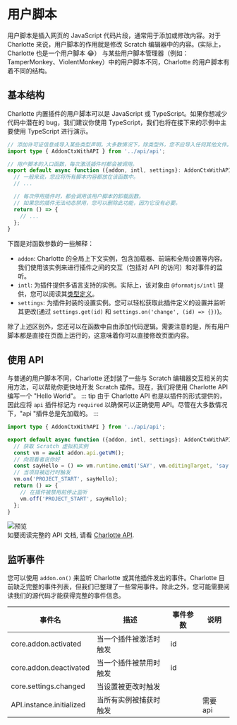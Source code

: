 # 用户脚本
用户脚本是插入网页的 JavaScript 代码片段，通常用于添加或修改内容。对于 Charlotte 来说，用户脚本的作用就是修改 Scratch 编辑器中的内容。(实际上，Charlotte 也是一个用户脚本 😂） 
与某些用户脚本管理器（例如：TamperMonkey、ViolentMonkey）中的用户脚本不同，Charlotte 的用户脚本有着不同的结构。
## 基本结构
Charlotte 内置插件的用户脚本可以是 JavaScript 或 TypeScript。如果你想减少代码中潜在的 bug，我们建议你使用 TypeScript，我们也将在接下来的示例中主要使用 TypeScript 进行演示。
```ts
// 添加许可证信息或导入某些类型声明。大多数情况下，除类型外，您不应导入任何其他文件。
import type { AddonCtxWithAPI } from '../api/api';

// 用户脚本的入口函数，每次激活插件时都会被调用。
export default async function ({addon, intl, settings}: AddonCtxWithAPI) {
  // 一般来说，您应将所有脚本内容都放在该函数中。
  // ...

  // 每次停用插件时，都会调用该用户脚本的卸载函数。
  // 如果您的插件无法动态禁用，您可以删除此功能，因为它没有必要。
  return () => {
    // ...
  };
}
```
下面是对函数参数的一些解释：
- `addon`: Charlotte 的全局上下文实例，包含加载器、前端和全局设置等内容。我们使用该实例来进行插件之间的交互（包括对 API 的访问）和对事件的监听。
- `intl`: 为插件提供多语言支持的实例。实际上，该对象由 ``@formatjs/intl`` 提供，您可以阅读其[类型定义](/doc/interfaces/src_core_util_l10n.IntlShape)。
- `settings`: 为插件封装的设置实例。您可以轻松获取此插件定义的设置并监听其更改(通过 `settings.get(id)` 和 `settings.on('change', (id) => {})`)。

除了上述区别外，您还可以在函数中自由添加代码逻辑。需要注意的是，所有用户脚本都是直接在页面上运行的，这意味着你可以直接修改页面内容。

## 使用 API
与普通的用户脚本不同，Charlotte 还封装了一些与 Scratch 编辑器交互相关的实用方法，可以帮助你更快地开发 Scratch 插件。现在，我们将使用 Charlotte API 编写一个 "Hello World"。
::: tip
由于 Charlotte API 也是以插件的形式提供的，因此应将 `api` 插件标记为 `required` 以确保可以正确使用 API。尽管在大多数情况下，"api "插件总是先加载的。
:::
```ts
import type { AddonCtxWithAPI } from '../api/api';

export default async function ({addon, intl, settings}: AddonCtxWithAPI) {
  // 获取 Scratch 虚拟机实例
  const vm = await addon.api.getVM();
  // 向观看者说你好
  const sayHello = () => vm.runtime.emit('SAY', vm.editingTarget, 'say', `Hello ${vm.runtime.ioDevices.userData.getUsername() ?? 'World'}!`);
  // 当项目被运行时触发
  vm.on('PROJECT_START', sayHello);
  return () => {
    // 在插件被禁用前停止监听
    vm.off('PROJECT_START', sayHello);
  };
}
```
![预览](/guide/example-userscript.png)   
如要阅读完整的 API 文档, 请看 [Charlotte API](/doc/interfaces/addons_api_api.CharlotteAPI).
## 监听事件
您可以使用 `addon.on()` 来监听 Charlotte 或其他插件发出的事件。Charlotte 目前缺乏完整的事件列表，但我们已整理了一些常用事件。除此之外，您可能需要阅读我们的源代码才能获得完整的事件信息。

| 事件名                   | 描述                               | 事件参数  | 说明         |
|--------------------------|------------------------------------|-----------|--------------|
| core.addon.activated     | 当一个插件被激活时触发             | id        |              |
| core.addon.deactivated   | 当一个插件被禁用时触发             | id        |              |
| core.settings.changed    | 当设置被更改时触发                 |           |              |
| API.instance.initialized | 当所有实例被捕获时触发             |           | 需要 api     |